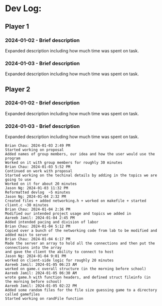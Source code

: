 # Dev Log:

## Player 1

### 2024-01-02 - Brief description

Expanded description including how much time was spent on task.

### 2024-01-03 - Brief description

Expanded description including how much time was spent on task.

## Player 2

### 2024-01-02 - Brief description

Expanded description including how much time was spent on task.

### 2024-01-03 - Brief description

Expanded description including how much time was spent on task.

```
Brian Chau: 2024-01-03 2:49 PM
Started working on proposal
Added names of group members, our idea and how the user would use the program
Worked on it with group members for roughly 30 minutes
Brian Chau: 2024-01-03 5:52 PM
Continued on work with proposal
Started working on the techinal details by adding in the topics we are going to use
Worked on it for about 20 minutes
Jason Ng: 2024-01-03 11:32 PM
Reformatted devlog  ~5 minutes
Jason Ng: 2024-01-04 2:32 PM
Created files + added networking.h + worked on makefile + started client.c ~30 minutes
Brian Chau: 2024-01-04 2:36 PM
Modified our intended project usage and topics we added in
Aareeb Jamil: 2024-01-04 2:45 PM
Added intended pacing and division of labor
Brian Chau: 2024-01-04 5:12 PM
Copied over a bunch of the networking code from lab to be modified and added main to server
Brian Chau: 2024-01-04 6:17 PM
Made the server an array to hold all the connections and then put the connections into the array
and gave the client the ability to connect to host
Jason Ng: 2024-01-04 9:01 PM 
worked on client-side logic for roughly 20 minutes 
Aareeb Jamil: 2024-01-05 06:23 AM
worked on game.c overall structure (in the morning before school)
Aareeb Jamil: 2024-01-05 06:30 AM
wrote game.h with function headers, and defined struct fileinfo (in the morning before school) 
Aareeb Jamil: 2024-01-05 02:22 PM
Added some random files for the file size guessing game to a directory called gamefiles
Started working on randFile function
```
